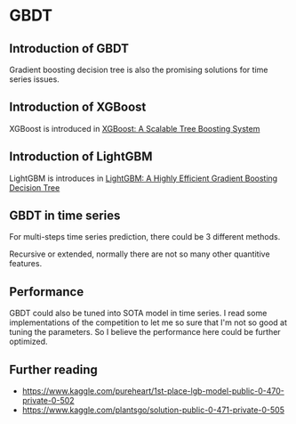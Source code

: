 # GBDT

## Introduction of GBDT
Gradient boosting decision tree is also the promising solutions for time series issues.

## Introduction of XGBoost
XGBoost is introduced in [XGBoost: A Scalable Tree Boosting System](https://arxiv.org/abs/1603.02754)

## Introduction of LightGBM
LightGBM is introduces in [LightGBM: A Highly Efficient Gradient Boosting Decision Tree](http://papers.nips.cc/paper/6907-lightgbm-a-highly-efficient-gradient-boosting-decision-tree.pdf)

## GBDT in time series
For multi-steps time series prediction, there could be 3 different methods.

Recursive or extended, normally there are not so many other quantitive features.


## Performance
GBDT could also be tuned into SOTA model in time series. I read some implementations of the competition to let me so sure that I'm not so good at tuning the parameters.
So I believe the performance here could be further optimized.

## Further reading
- https://www.kaggle.com/pureheart/1st-place-lgb-model-public-0-470-private-0-502
- https://www.kaggle.com/plantsgo/solution-public-0-471-private-0-505